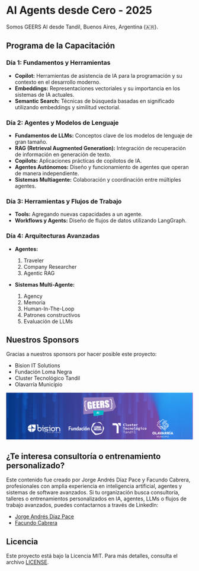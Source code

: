 # AI Agents desde Cero - 2025

Somos GEERS AI desde Tandil, Buenos Aires, Argentina (🇦🇷).

## Programa de la Capacitación

### Día 1: Fundamentos y Herramientas

- **Copilot:** Herramientas de asistencia de IA para la programación y su contexto en el desarrollo moderno.
- **Embeddings:** Representaciones vectoriales y su importancia en los sistemas de IA actuales.
- **Semantic Search:** Técnicas de búsqueda basadas en significado utilizando embeddings y similitud vectorial.

### Día 2: Agentes y Modelos de Lenguaje

- **Fundamentos de LLMs:** Conceptos clave de los modelos de lenguaje de gran tamaño.
- **RAG (Retrieval Augmented Generation):** Integración de recuperación de información en generación de texto.
- **Copilots:** Aplicaciones prácticas de copilotos de IA.
- **Agentes Autónomos:** Diseño y funcionamiento de agentes que operan de manera independiente.
- **Sistemas Multiagente:** Colaboración y coordinación entre múltiples agentes.

### Día 3: Herramientas y Flujos de Trabajo

- **Tools:** Agregando nuevas capacidades a un agente.
- **Workflows y Agents:** Diseño de flujos de datos utilizando LangGraph.

### Día 4: Arquitecturas Avanzadas

- **Agentes:**
  1. Traveler
  2. Company Researcher
  3. Agentic RAG

- **Sistemas Multi-Agente:**
  1. Agency
  2. Memoria
  3. Human-In-The-Loop
  4. Patrones constructivos
  5. Evaluación de LLMs

## Nuestros Sponsors

Gracias a nuestros sponsors por hacer posible este proyecto:

- Bision IT Solutions
- Fundación Loma Negra
- Cluster Tecnológico Tandil
- Olavarría Municipio

<img src="images/sponsors.png" alt aria-hidden />

## ¿Te interesa consultoría o entrenamiento personalizado?

Este contenido fue creado por Jorge Andrés Díaz Pace y Facundo Cabrera, profesionales con amplia experiencia en inteligencia artificial, agentes y sistemas de software avanzados. Si tu organización busca consultoría, talleres o entrenamientos personalizados en IA, agentes, LLMs o flujos de trabajo avanzados, puedes contactarnos a través de LinkedIn:

- [Jorge Andrés Díaz Pace](https://www.linkedin.com/in/jorge-andr%C3%A9s-diaz-pace-57a4b33/)
- [Facundo Cabrera](https://www.linkedin.com/in/cabrerafacundo/)

## Licencia

Este proyecto está bajo la Licencia MIT. Para más detalles, consulta el archivo [LICENSE](LICENSE).